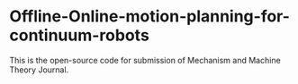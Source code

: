 # Offline-Online-motion-planning-for-continuum-robots
This is the open-source code for submission of Mechanism and Machine Theory Journal.
